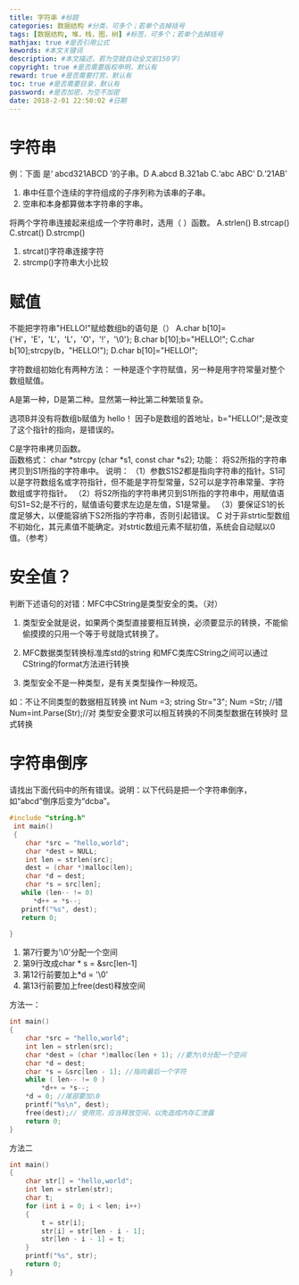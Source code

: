 ```yaml
---
title: 字符串 #标题
categories: 数据结构 #分类，可多个；若单个去掉括号
tags: [数据结构, 堆，栈，图，树] #标签，可多个；若单个去掉括号
mathjax: true #是否引用公式
kewords: #本文关键词
description: #本文描述，若为空就自动全文前150字)
copyright: true #是否需要版权申明，默认有
reward: true #是否需要打赏，默认有
toc: true #是否需要目录，默认有
password: #是否加密，为空不加密
date: 2018-2-01 22:50:02 #日期
---
```



# 字符串
例：下面 是‘ abcd321ABCD ’的子串。D
A.abcd
B.321ab
C.‘abc ABC’
D.‘21AB’

1. 串中任意个连续的字符组成的子序列称为该串的子串。
2. 空串和本身都算做本字符串的字串。

将两个字符串连接起来组成一个字符串时，选用（   ）函数。
A.strlen()
B.strcap()
C.strcat()
D.strcmp()

1. strcat()字符串连接字符
2. strcmp()字符串大小比较

# 赋值
不能把字符串"HELLO!"赋给数组b的语句是（）
A.char b[10]={'H'，'E'，'L'，'L'，'O'，'!'，'\0'};
B.char b[10];b="HELLO!";
C.char b[10];strcpy(b，"HELLO!");
D.char b[10]="HELLO!";

字符数组初始化有两种方法：
一种是逐个字符赋值，另一种是用字符常量对整个数组赋值。

A是第一种，D是第二种。显然第一种比第二种繁琐复杂。

选项B并没有将数组b赋值为 hello！ 因子b是数组的首地址，b="HELLO!";是改变了这个指针的指向，是错误的。

 C是字符串拷贝函数。  
函数格式： char *strcpy (char *s1, const char *s2); 
功能： 将S2所指的字符串拷贝到S1所指的字符串中。 
说明： 
（1）参数S1S2都是指向字符串的指针。S1可以是字符数组名或字符指针，但不能是字符型常量，S2可以是字符串常量、字符数组或字符指针。 
（2）将S2所指的字符串拷贝到S1所指的字符串中，用赋值语句S1=S2;是不行的，赋值语句要求左边是左值，S1是常量。 （3）要保证S1的长度足够大，以便能容纳下S2所指的字符串，否则引起错误。 C 对于非strtic型数组不初始化，其元素值不能确定。对strtic数组元素不赋初值，系统会自动赋以0值。（参考）

# 安全值？
判断下述语句的对错：MFC中CString是类型安全的类。（对）

1. 类型安全就是说，如果两个类型直接要相互转换，必须要显示的转换，不能偷偷摸摸的只用一个等于号就隐式转换了。

2. MFC数据类型转换标准库std的string 和MFC类库CString之间可以通过CString的format方法进行转换

3. 类型安全不是一种类型，是有关类型操作一种规范。

如：不让不同类型的数据相互转换
int Num =3;
string Str="3";
Num =Str; //错
Num=int.Parse(Str);//对
类型安全要求可以相互转换的不同类型数据在转换时 显式转换

# 字符串倒序
请找出下面代码中的所有错误。说明：以下代码是把一个字符串倒序，如“abcd”倒序后变为“dcba”。

```C++
#include "string.h"
 int main() 
 {
    char *src = "hello,world";
    char *dest = NULL;
    int len = strlen(src);
    dest = (char *)malloc(len);
    char *d = dest;
    char *s = src[len];
   while (len-- != 0)
      *d++ = *s--;
   printf("%s", dest);
   return 0;
     
}

```
1. 第7行要为'\0'分配一个空间
2. 第9行改成char * s = &src[len-1]
3. 第12行前要加上*d = '\0'
4. 第13行前要加上free(dest)释放空间

方法一：
```C++
int main()
{
    char *src = "hello,world";
    int len = strlen(src);
    char *dest = (char *)malloc(len + 1); //要为\0分配一个空间
    char *d = dest;
    char *s = &src[len - 1]; //指向最后一个字符
    while ( len-- != 0 )
        *d++ = *s--;
    *d = 0; //尾部要加\0
    printf("%s\n", dest);
    free(dest);// 使用完，应当释放空间，以免造成内存汇泄露
    return 0;
}
```

方法二
```C++
int main()
{
    char str[] = "hello,world";
    int len = strlen(str);
    char t;
    for (int i = 0; i < len; i++)
    {
        t = str[i];
        str[i] = str[len - i - 1]; 
        str[len - i - 1] = t;      
    }
    printf("%s", str);
    return 0;
}
```